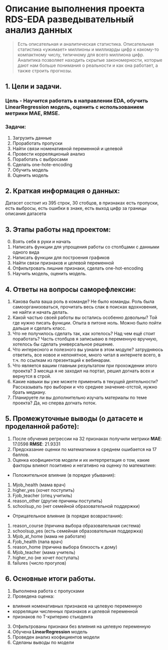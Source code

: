 # Описание выполнения проекта RDS-EDA разведывательный анализ данных
> Есть описательная и аналитическая статистика. Описательная статистика «ужимает» миллионы и миллиарды цифр к какому-то компактному числу, типичному для всего миллиона цифр. Аналитика позволяет находить скрытые закономерности, которые дают нам больше понимания о реальности и как она работает, а также строить прогнозы.
## 1. Цели и задачи.
### **Цель** - Научится работать в направлении **EDA**, обучить **LinearRegression** модель, оценить с использованием метрики **MAE**, **RMSE**.
### Задачи:
1. Загрузить данные
2. Проработать пропуски
3. Найти связи номенативной переменной и целевой
4. Провести корреляционый анализ
5. Поработать с выбросами
6. Сделать one-hote-encoding
7. Обучить модель
8. Оценить модель
## 2. Краткая информация о данных:
Датасет состоит из 395 строк, 30 стобцов, в признаках есть пропуски, есть выбросы, есть ошибки в знаке, есть выход цифр за границы описания датасета

## 3. Этапы работы над проектом:
0. Взять себя в руки и начать
1. Написать функции для упрощения работы со столбцами с данными одного вида
2. Написать функции для построения графиков
3. Найти связи признаков и целевой переменной
4. Отфильтровать лишние признаки, сделать one-hot-encoding
5. Научить модель, оценить модель.

## 4. Ответы на вопросы саморефлексии:
1. Какова была ваша роль в команде? Не было команды. Роль была самоорганизоваться, прочитать весь слак в поисках вдохновения, не найти и начать делать.
2. Какой частью своей работы вы остались особенно довольны? Той где нужно писать функции. Опыта в питоне ноль. Можно было пойти дальше и сделать класс.
3. Что не получилось сделать так, как хотелось? Над чем ещё стоит поработать? Часть столбцов я записываю в переменную вручную, хотелось бы сделать универсальное решение.
4. Что интересного и полезного вы узнали в этом модуле? затрудняюсь ответить, все новое и непонятное, много читал в интернете всего, в т.ч. по ссылкам из презентаций к вебинарам.
5. Что является вашим главным результатом при прохождении этого проекта? 3 месяца я не заходил на портал, решил догнать всех и вернутся в строй.
6. Какие навыки вы уже можете применить в текущей деятельности? Рассказывать про выборки и что среднее значение-отстой, нужно брать медиану.
7. Планируете ли вы дополнительно изучать материалы по теме проекта? Да, но сперва догнать поток.

## 5. Промежуточные выводы (о датасете и проделанной работе):
1. После обучения регрессии на 32 признаках получили метрики  **MAE**: 17.0598 **RMSE**: 21.9331
2. Предсказание оценки по математикии в среднем ошибается на 17 баллов.
3. Оценка коофициентов модели и их интерпретация о том, какие факторы влияют позитивно и негативно на оценку по математике:
* Положительное влияние (в порядке убывания):
1. Mjob_health (мама врач)
2. higher_yes (хочет поступить)
3. Fjob_teacher (отец учитиль)
4. reason_other (другие причины поступить)
5. schoolsup_no (нет семейной образовательной поддержки)
* Отрицательное влияние (в порядке возврастания):
1. reason_course (причина выбора образовательная система)
2. schoolsup_yes (есть семейная образовательная поддержка)
3. Mjob_at_home (мама не работате)
4. Fjob_health (папа врач)
5. reason_home (причина выбора близость к дому)
6. Mjob_teacher (мама учитель)
7. higher_no (не хочет поступать)
8. failures (число прогулов)

## 6. Основные итоги работы.
1. Выполнена работа с пропусками
2. Проведена оценка:
* влияния номенативных признаков на целевую переменную
* корреляции численных признаков и целевой переменной
* признаков по T-критерию стьюдента
3. Отфильтрованы признаки без влияния на целевую переменную
4. Обучена **LinearRegression** модель
1. Проведен анализ коофициентов модели
2. Сделаны выводы по модели


